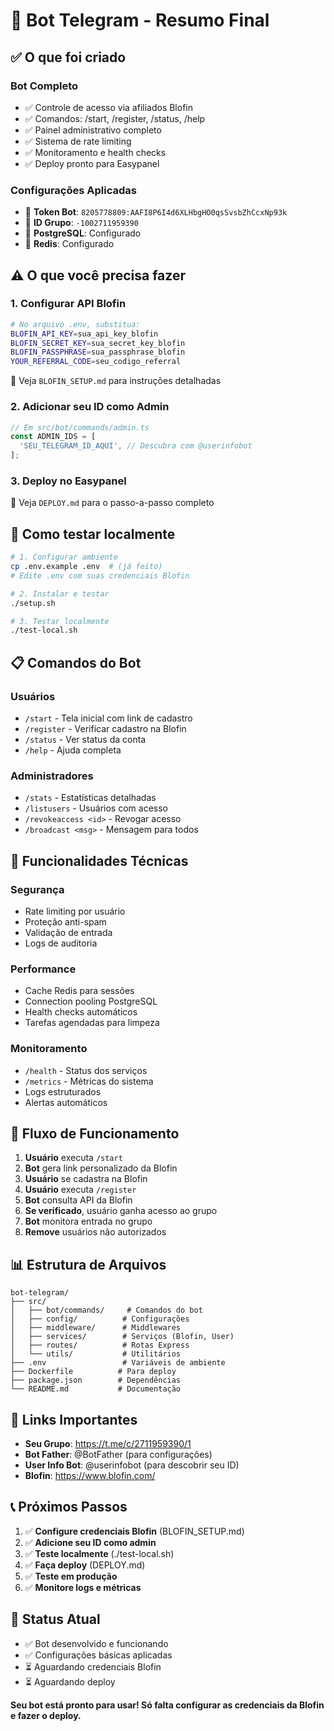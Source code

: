 # 🎯 Bot Telegram - Resumo Final

## ✅ **O que foi criado**

### **Bot Completo**
- ✅ Controle de acesso via afiliados Blofin
- ✅ Comandos: /start, /register, /status, /help
- ✅ Painel administrativo completo
- ✅ Sistema de rate limiting
- ✅ Monitoramento e health checks
- ✅ Deploy pronto para Easypanel

### **Configurações Aplicadas**
- 🔑 **Token Bot**: `8205778809:AAFI8P6I4d6XLHbgHO0qsSvsbZhCcxNp93k`
- 🏢 **ID Grupo**: `-1002711959390`
- 💾 **PostgreSQL**: Configurado
- 🚀 **Redis**: Configurado

## ⚠️ **O que você precisa fazer**

### 1. **Configurar API Blofin** 
```bash
# No arquivo .env, substitua:
BLOFIN_API_KEY=sua_api_key_blofin
BLOFIN_SECRET_KEY=sua_secret_key_blofin
BLOFIN_PASSPHRASE=sua_passphrase_blofin
YOUR_REFERRAL_CODE=seu_codigo_referral
```
📖 Veja `BLOFIN_SETUP.md` para instruções detalhadas

### 2. **Adicionar seu ID como Admin**
```typescript
// Em src/bot/commands/admin.ts
const ADMIN_IDS = [
  'SEU_TELEGRAM_ID_AQUI', // Descubra com @userinfobot
];
```

### 3. **Deploy no Easypanel**
📖 Veja `DEPLOY.md` para o passo-a-passo completo

## 🚀 **Como testar localmente**

```bash
# 1. Configurar ambiente
cp .env.example .env  # (já feito)
# Edite .env com suas credenciais Blofin

# 2. Instalar e testar
./setup.sh

# 3. Testar localmente
./test-local.sh
```

## 📋 **Comandos do Bot**

### **Usuários**
- `/start` - Tela inicial com link de cadastro
- `/register` - Verificar cadastro na Blofin
- `/status` - Ver status da conta
- `/help` - Ajuda completa

### **Administradores**
- `/stats` - Estatísticas detalhadas
- `/listusers` - Usuários com acesso
- `/revokeaccess <id>` - Revogar acesso
- `/broadcast <msg>` - Mensagem para todos

## 🔧 **Funcionalidades Técnicas**

### **Segurança**
- Rate limiting por usuário
- Proteção anti-spam
- Validação de entrada
- Logs de auditoria

### **Performance**  
- Cache Redis para sessões
- Connection pooling PostgreSQL
- Health checks automáticos
- Tarefas agendadas para limpeza

### **Monitoramento**
- `/health` - Status dos serviços
- `/metrics` - Métricas do sistema
- Logs estruturados
- Alertas automáticos

## 🎯 **Fluxo de Funcionamento**

1. **Usuário** executa `/start`
2. **Bot** gera link personalizado da Blofin
3. **Usuário** se cadastra na Blofin
4. **Usuário** executa `/register`
5. **Bot** consulta API da Blofin
6. **Se verificado**, usuário ganha acesso ao grupo
7. **Bot** monitora entrada no grupo
8. **Remove** usuários não autorizados

## 📊 **Estrutura de Arquivos**

```
bot-telegram/
├── src/
│   ├── bot/commands/     # Comandos do bot
│   ├── config/          # Configurações
│   ├── middleware/      # Middlewares
│   ├── services/        # Serviços (Blofin, User)
│   ├── routes/          # Rotas Express
│   └── utils/           # Utilitários
├── .env                 # Variáveis de ambiente
├── Dockerfile          # Para deploy
├── package.json        # Dependências
└── README.md           # Documentação
```

## 🔗 **Links Importantes**

- **Seu Grupo**: https://t.me/c/2711959390/1
- **Bot Father**: @BotFather (para configurações)
- **User Info Bot**: @userinfobot (para descobrir seu ID)
- **Blofin**: https://www.blofin.com/

## 📞 **Próximos Passos**

1. ✅ **Configure credenciais Blofin** (BLOFIN_SETUP.md)
2. ✅ **Adicione seu ID como admin**
3. ✅ **Teste localmente** (./test-local.sh)
4. ✅ **Faça deploy** (DEPLOY.md)
5. ✅ **Teste em produção**
6. ✅ **Monitore logs e métricas**

## 🎉 **Status Atual**

- ✅ Bot desenvolvido e funcionando
- ✅ Configurações básicas aplicadas
- ⏳ Aguardando credenciais Blofin
- ⏳ Aguardando deploy

**Seu bot está pronto para usar! Só falta configurar as credenciais da Blofin e fazer o deploy.**
